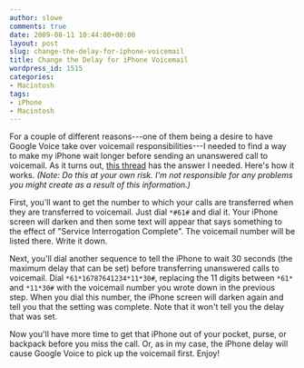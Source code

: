 ```yaml
---
author: slowe
comments: true
date: 2009-08-11 10:44:00+00:00
layout: post
slug: change-the-delay-for-iphone-voicemail
title: Change the Delay for iPhone Voicemail
wordpress_id: 1515
categories:
- Macintosh
tags:
- iPhone
- Macintosh
---
```


For a couple of different reasons---one of them being a desire to have Google Voice take over voicemail responsibilities---I needed to find a way to make my iPhone wait longer before sending an unanswered call to voicemail. As it turns out, [this thread](http://www.google.com/support/forum/p/voice/thread?tid=06b28869a293df1b&hl=en) has the answer I needed. Here's how it works. _(Note: Do this at your own risk. I'm not responsible for any problems you might create as a result of this information.)_

First, you'll want to get the number to which your calls are transferred when they are transferred to voicemail. Just dial `*#61#` and dial it. Your iPhone screen will darken and then some text will appear that says something to the effect of "Service Interrogation Complete". The voicemail number will be listed there. Write it down.

Next, you'll dial another sequence to tell the iPhone to wait 30 seconds (the maximum delay that can be set) before transferring unanswered calls to voicemail. Dial `*61*16787641234*11*30#`, replacing the 11 digits between `*61*` and `*11*30#` with the voicemail number you wrote down in the previous step. When you dial this number, the iPhone screen will darken again and tell you that the setting was complete. Note that it won't tell you the delay that was set.

Now you'll have more time to get that iPhone out of your pocket, purse, or backpack before you miss the call. Or, as in my case, the iPhone delay will cause Google Voice to pick up the voicemail first. Enjoy!
